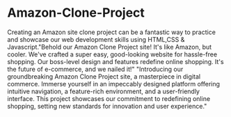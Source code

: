 # Amazon-Clone-Project
  Creating an Amazon site clone project can be a fantastic way to practice and showcase our web development skills using HTML,CSS & Javascript."Behold our Amazon Clone Project site! It's like Amazon, but cooler. We've crafted a super easy, good-looking website for hassle-free shopping. Our boss-level design and features redefine online shopping. It's the future of e-commerce, and we nailed it!"
"Introducing our groundbreaking Amazon Clone Project site, a masterpiece in digital commerce. Immerse yourself in an impeccably designed platform offering intuitive navigation, a feature-rich environment, and a user-friendly interface. This project showcases our commitment to redefining online shopping, setting new standards for innovation and user experience."
